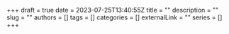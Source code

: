 +++ 
draft = true
date = 2023-07-25T13:40:55Z
title = ""
description = ""
slug = ""
authors = []
tags = []
categories = []
externalLink = ""
series = []
+++
